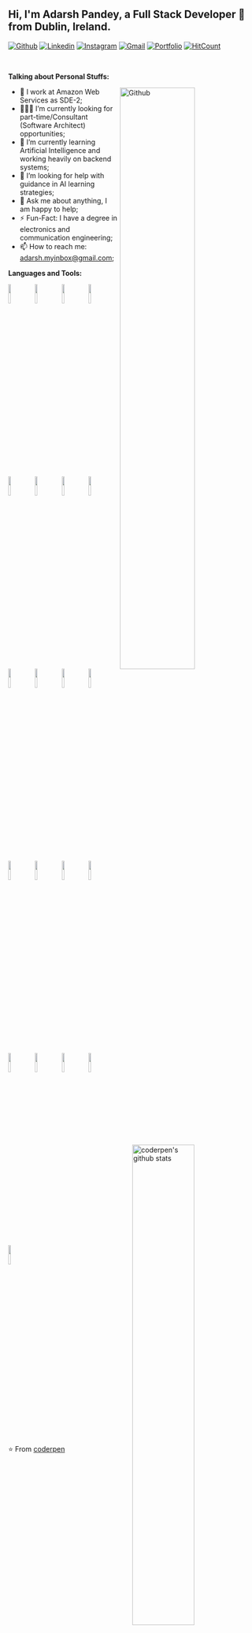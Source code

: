 ## Hi, I'm Adarsh Pandey, a Full Stack Developer 🚀 from Dublin, Ireland.

[![Github](https://img.shields.io/badge/-Github-000?style=flat&logo=Github&logoColor=white)](https://github.com/coderpen-me)
[![Linkedin](https://img.shields.io/badge/-LinkedIn-blue?style=flat&logo=Linkedin&logoColor=white)](https://www.linkedin.com/in/adarsh-pandey-136400121/)
[![Instagram](https://img.shields.io/badge/-Instagram-c13584?style=flat&labelColor=c13584&logo=instagram&logoColor=white)](https://www.instagram.com/coderpen/)
[![Gmail](https://img.shields.io/badge/-Gmail-c14438?style=flat&logo=Gmail&logoColor=white)](mailto:adarsh.myinbox[at]gmail.com)
[![Portfolio](https://img.shields.io/badge/pandeyadarsh.com-Portfolio-green)](https://pandeyadarsh.com/)
[![HitCount](http://hits.dwyl.com/coderpen-me/coderpen-me.svg)](http://hits.dwyl.com/coderpen-me/coderpen-me)

&nbsp;

<!-- Talking about you -->
**Talking about Personal Stuffs:**

<!-- Any image aligned to the right. Beware the width -->
<img width="55%" align="right" alt="Github" src="https://bit.ly/3jvLMET" />

- 💼 I work at Amazon Web Services as SDE-2;
- 👨🏽‍💻 I’m currently looking for part-time/Consultant (Software Architect) opportunities;
- 🌱 I’m currently learning Artificial Intelligence and working heavily on backend systems; 
- 🤔 I’m looking for help with guidance in AI learning strategies;
- 💬 Ask me about anything, I am happy to help;
- ⚡️ Fun-Fact: I have a degree in electronics and communication engineering;
- 📫 How to reach me: adarsh.myinbox@gmail.com;

**Languages and Tools:** 

<!-- Your github readme stats
You can use this api: https://github.com/anuraghazra/github-readme-stats
-->
<p>
  <a href="https://github.com/coderpen-me">
    <img width="50%" align="right" alt="coderpen's github stats" src="https://github-readme-stats.vercel.app/api?username=coderpen-me&show_icons=true&hide_border=true" />
  </a>
  
  <!-- Your languages and tools. Be careful with the alignment. 
  You can use this sites to get logos: https://www.vectorlogo.zone or https://simpleicons.org/
  -->
  <code><img width="10%" src="https://www.vectorlogo.zone/logos/reactjs/reactjs-ar21.svg"></code>
  <code><img width="10%" src="https://www.vectorlogo.zone/logos/angular/angular-ar21.svg"></code>
  <code><img width="10%" src="https://www.vectorlogo.zone/logos/javascript/javascript-ar21.svg"></code>
  <code><img width="10%" src="https://www.vectorlogo.zone/logos/getbootstrap/getbootstrap-ar21.svg"></code>
  <br />
  <code><img width="10%" src="https://www.vectorlogo.zone/logos/nodejs/nodejs-ar21.svg"></code>
  <code><img width="10%" src="https://www.vectorlogo.zone/logos/springio/springio-ar21.svg"></code>
  <code><img width="10%" src="https://www.vectorlogo.zone/logos/expressjs/expressjs-ar21.svg"></code>
  <code><img width="10%" src="https://www.vectorlogo.zone/logos/golang/golang-ar21.svg"></code>
  <code><img width="10%" src="https://www.vectorlogo.zone/logos/graphql/graphql-ar21.svg"></code>
  <code><img width="10%" src="https://www.vectorlogo.zone/logos/mysql/mysql-ar21.svg"></code>
  <code><img width="10%" src="https://www.vectorlogo.zone/logos/postgresql/postgresql-ar21.svg"></code>
  <code><img width="10%" src="https://www.vectorlogo.zone/logos/mongodb/mongodb-ar21.svg"></code>
  <br />
  <code><img width="10%" src="https://www.vectorlogo.zone/logos/python/python-ar21.svg"></code>
  <code><img width="10%" src="https://www.vectorlogo.zone/logos/java/java-ar21.svg"></code>
  <code><img width="10%" src="https://www.vectorlogo.zone/logos/amazon_aws/amazon_aws-ar21.svg"></code>
  <code><img width="10%" src="https://www.vectorlogo.zone/logos/git-scm/git-scm-ar21.svg"></code>
  <br />
  <code><img width="10%" src="https://www.vectorlogo.zone/logos/visualstudio_code/visualstudio_code-ar21.svg"></code>
  <code><img width="10%" src="https://www.vectorlogo.zone/logos/opencv/opencv-ar21.svg"></code>
  <code><img width="10%" src="https://www.vectorlogo.zone/logos/linux/linux-ar21.svg"></code>
  <code><img width="10%" src="https://www.vectorlogo.zone/logos/docker/docker-ar21.svg"></code>
  <code><img width="10%" src="https://www.vectorlogo.zone/logos/kubernetes/kubernetes-ar21.svg"></code>
</p>

⭐️ From [coderpen](https://pandeyadarsh.com)
